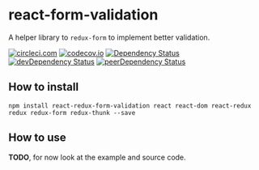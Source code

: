 # react-form-validation
A helper library to `redux-form` to implement better validation.

[![circleci.com](https://circleci.com/gh/nutgaard/react-form-validation/tree/master.svg?style=shield&circle-token=6b1cea2c148aa465e5bd27b3c186693e4be2d4a5)](https://circleci.com/gh/nutgaard/react-form-validation/tree/master)
[![codecov.io](https://codecov.io/github/nutgaard/react-form-validation/coverage.svg?branch=master)](https://codecov.io/github/nutgaard/react-form-validation?branch=master)
[![Dependency Status](https://david-dm.org/nutgaard/react-form-validation.svg)](https://david-dm.org/nutgaard/react-form-validation)
[![devDependency Status](https://david-dm.org/nutgaard/react-form-validation/dev-status.svg)](https://david-dm.org/nutgaard/react-form-validation#info=devDependencies)
[![peerDependency Status](https://david-dm.org/nutgaard/react-form-validation/peer-status.svg)](https://david-dm.org/nutgaard/react-form-validation#info=peerDependencies)


## How to install

```
npm install react-redux-form-validation react react-dom react-redux redux redux-form redux-thunk --save
```


## How to use

**TODO**, for now look at the example and source code.
